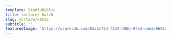 ```yaml
---
template: StudiuBiblic
title: sortare/ Katz6
slug: sortare/katz6
subtitle: ''
featuredImage: 'https://ucarecdn.com/83a3c73d-f234-4086-9fad-cee3a9626230/'
---
```


